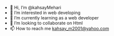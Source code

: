 - 👋 Hi, I’m @kahsayMehari
- 👀 I’m interested in web developing
- 🌱 I’m currently learning as a web developer
- 💞️ I’m looking to collaborate on Html
- 📫 How to reach me kahsay_m2001@yahoo.com

<!---
kahsayMehari/kahsayMehari is a ✨ special ✨ repository because its `README.md` (this file) appears on your GitHub profile.
You can click the Preview link to take a look at your changes.
--->
